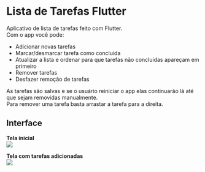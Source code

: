 # Lista de Tarefas Flutter

Aplicativo de lista de tarefas feito com Flutter.\
Com o app você pode:
- Adicionar novas tarefas
- Marcar/desmarcar tarefa como concluída
- Atualizar a lista e ordenar para que tarefas não concluídas apareçam em primeiro
- Remover tarefas
- Desfazer remoção de tarefas

As tarefas são salvas e se o usuário reiniciar o app elas continuarão lá até que sejam removidas manualmente.\
Para remover uma tarefa basta arrastar a tarefa para a direita.

## Interface

**Tela inicial**\
![](https://i.imgur.com/OpQVQYF.png)

**Tela com tarefas adicionadas**\
![](https://i.imgur.com/FJpihUa.png)
